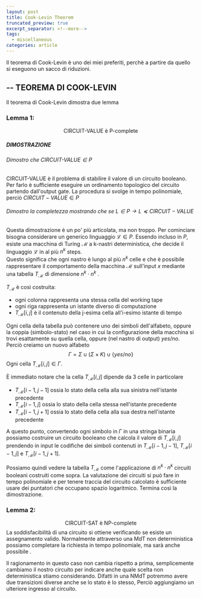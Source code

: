 ```yaml
---
layout: post
title: Cook-Levin Theorem
truncated_preview: true
excerpt_separator: <!--more-->
tags:
  - miscellaneous
categories: article
---
```

<!--more-->
Il teorema di Cook-Levin è uno dei miei preferiti, perchè a partire da quello si eseguono un sacco di riduzioni.

## -- TEOREMA DI COOK-LEVIN 
Il teorema di Cook-Levin dimostra due lemma 

### Lemma 1: 
$$
\text{CIRCUIT-VALUE è P-complete} 
$$
##### DIMOSTRAZIONE

###### Dimostro che $\text{CIRCUIT-VALUE} \in P$
$\text{CIRCUIT-VALUE}$ è il problema di stabilire il valore di un circuito booleano. Per farlo è sufficiente eseguire un ordinamento topologico del circuito partendo dall'output gate. La procedura si svolge in tempo polinomiale, perciò $CIRCUIT-VALUE \in P$
###### Dimostro la completezza mostrando che se $L \in P \to L \preceq CIRCUIT-VALUE$ 
Questa dimostrazione è un po' più articolata, ma non troppo.
Per cominciare bisogna considerare un generico linguaggio $\mathcal{L} \in P$. Essendo incluso in $P$, esiste una macchina di Turing $\mathcal{M}$ a k-nastri deterministica, che decide il linguaggio $\mathcal{L}$ in al più $n^k$ steps.  
Questo significa che ogni nastro è lungo al più $n^k$ celle e che è possibile rappresentare il comportamento della macchina $\mathcal{M}$ sull'input $x$ mediante una tabella $T_{\mathcal{M}}$ di dimensione $n^k \cdot n^k$ .

$T_{\mathcal{M}}$ è così costruita:
- ogni colonna rappresenta una stessa cella del working tape 
- ogni riga rappresenta un istante diverso di computazione
- $T_{\mathcal{M}}[i,j]$ è il contenuto della j-esima cella all'i-esimo istante di tempo

Ogni cella della tabella può contenere uno dei simboli dell'alfabeto, oppure la coppia (simbolo-stato) nel caso in cui la configurazione della macchina si trovi esattamente su quella cella, oppure (nel nastro di output) $yes/no$.
Perciò creiamo un nuovo alfabeto 
$$
\Gamma = \Sigma \cup (\Sigma \times K)\cup \{yes/no\}
$$
Ogni cella $T_{\mathcal{M}}[i,j] \in \Gamma$.

È immediato notare che la cella $T_{\mathcal{M}}[i,j]$ dipende da 3 celle in particolare
- $T_{\mathcal{M}}[i-1,j-1]$ ossia lo stato della cella alla sua sinistra nell'istante precedente
- $T_{\mathcal{M}}[i-1,j]$ ossia lo stato della cella stessa nell'istante precedente
- $T_{\mathcal{M}}[i-1,j+1]$ ossia lo stato della cella alla sua destra nell'istante precedente

A questo punto, convertendo ogni simbolo in $\Gamma$ in una stringa binaria possiamo costruire un circuito booleano che calcola il valore di $T_{\mathcal{M}}[i,j]$ prendendo in input le codifiche dei simboli contenuti in $T_{\mathcal{M}}[i-1,j-1]$, $T_{\mathcal{M}}[i-1,j]$ e $T_{\mathcal{M}}[i-1,j+1]$.

Possiamo quindi vedere la tabella $T_{\mathcal{M}}$ come l'applicazione di $n^k \cdot n^k$ circuiti booleani costruiti come sopra. 
La valutazione dei circuiti si può fare in tempo polinomiale e per tenere traccia del circuito calcolato è sufficiente usare dei puntatori che occupano spazio logaritmico. 
Termina così la dimostrazione.


### Lemma 2:

$$
\text{CIRCUIT-SAT è NP-complete}
$$
La soddisfacibilità di una circuito si ottiene verificando se esiste un assegnamento valido. Normalmente attraverso una MdT non deterministica possiamo completare la richiesta in tempo polinomiale, ma sarà anche possibile .

Il ragionamento in questo caso non cambia rispetto a prima, semplicemente cambiamo il nostro circuito per indicare anche quale scelta non deterministica stiamo considerando. Difatti in una NMdT potremmo avere due transizioni diverse anche se lo stato è lo stesso, Perciò aggiungiamo un ulteriore ingresso al circuito.

